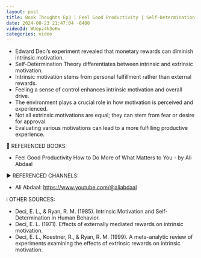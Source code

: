 ```yaml
---
layout: post
title: Book Thoughts Ep3 | Feel Good Productivity | Self-Determination Theory
date: 2024-08-23 21:47:04 -0400
videoId: WUepz4k3oKw
categories: video
---
```

- Edward Deci’s experiment revealed that monetary rewards can diminish intrinsic motivation.
- Self-Determination Theory differentiates between intrinsic and extrinsic motivation.
- Intrinsic motivation stems from personal fulfillment rather than external rewards.
- Feeling a sense of control enhances intrinsic motivation and overall drive.
- The environment plays a crucial role in how motivation is perceived and experienced.
- Not all extrinsic motivations are equal; they can stem from fear or desire for approval.
- Evaluating various motivations can lead to a more fulfilling productive experience.

📗 REFERENCED BOOKS:
- Feel Good Productivity How to Do More of What Matters to You - by Ali Abdaal

▶️ REFERENCED CHANNELS:
- Ali Abdaal: https://www.youtube.com/@aliabdaal

ℹ️ OTHER SOURCES:
- Deci, E. L., & Ryan, R. M. (1985). Intrinsic Motivation and Self-Determination in Human Behavior.
- Deci, E. L. (1971). Effects of externally mediated rewards on intrinsic motivation.
- Deci, E. L., Koestner, R., & Ryan, R. M. (1999). A meta-analytic review of experiments examining the effects of extrinsic rewards on intrinsic motivation.